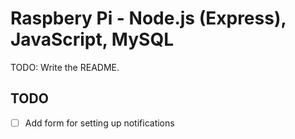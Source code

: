 Raspbery Pi - Node.js (Express), JavaScript, MySQL
==========================================================================================================================================
TODO: Write the README.

TODO
------------------------------------------------------------------------------------------------------------------------------------------
- [ ] Add form for setting up notifications
